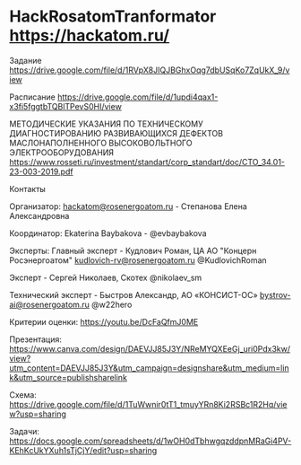 # HackRosatomTranformator https://hackatom.ru/

Задание 
https://drive.google.com/file/d/1RVpX8JIQJBGhxOqg7dbUSqKo7ZqUkX_9/view

Расписание
https://drive.google.com/file/d/1updi4qax1-x3fi5fggtbTQBlTPevS0HI/view

МЕТОДИЧЕСКИЕ УКАЗАНИЯ ПО ТЕХНИЧЕСКОМУ ДИАГНОСТИРОВАНИЮ РАЗВИВАЮЩИХСЯ ДЕФЕКТОВ МАСЛОНАПОЛНЕННОГО ВЫСОКОВОЛЬТНОГО ЭЛЕКТРООБОРУДОВАНИЯ
https://www.rosseti.ru/investment/standart/corp_standart/doc/CTO_34.01-23-003-2019.pdf

Контакты

Организатор: hackatom@rosenergoatom.ru - Степанова Елена Александровна

Координатор: Ekaterina Baybakova - @evbaybakova

Эксперты:
Главный эксперт - Кудлович Роман, ЦА АО "Концерн Росэнергоатом" kudlovich-rv@rosenergoatom.ru @KudlovichRoman

Эксперт - Сергей Николаев, Скотех @nikolaev_sm

Технический эксперт - Быстров Александр, АО «КОНСИСТ-ОС» bystrov-ai@rosenergoatom.ru @w22hero

Критерии оценки: https://youtu.be/DcFaQfmJ0ME

Презентация: https://www.canva.com/design/DAEVJJ85J3Y/NReMYQXEeGj_uri0Pdx3kw/view?utm_content=DAEVJJ85J3Y&utm_campaign=designshare&utm_medium=link&utm_source=publishsharelink

Схема: https://drive.google.com/file/d/1TuWwnir0tT1_tmuyYRn8Ki2RSBc1R2Hq/view?usp=sharing

Задачи: https://docs.google.com/spreadsheets/d/1wOH0dTbhwgqzddpnMRaGi4PV-KEhKcUkYXuh1sTjCjY/edit?usp=sharing
